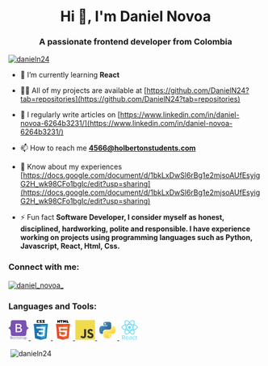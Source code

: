 <h1 align="center">Hi 👋, I'm Daniel Novoa</h1>
<h3 align="center">A passionate frontend developer from Colombia</h3>

<p align="left"> <a href="https://github.com/ryo-ma/github-profile-trophy"><img src="https://github-profile-trophy.vercel.app/?username=danieln24" alt="danieln24" /></a> </p>

- 🌱 I’m currently learning **React**

- 👨‍💻 All of my projects are available at [https://github.com/DanielN24?tab=repositories](https://github.com/DanielN24?tab=repositories)

- 📝 I regularly write articles on [https://www.linkedin.com/in/daniel-novoa-6264b3231/](https://www.linkedin.com/in/daniel-novoa-6264b3231/)

- 📫 How to reach me **4566@holbertonstudents.com**

- 📄 Know about my experiences [https://docs.google.com/document/d/1bkLxDwSl6rBg1e2mjsoAUfEsyigG2H_wk98CFo1bgIc/edit?usp=sharing](https://docs.google.com/document/d/1bkLxDwSl6rBg1e2mjsoAUfEsyigG2H_wk98CFo1bgIc/edit?usp=sharing)

- ⚡ Fun fact **Software Developer, I consider myself as honest, disciplined, hardworking, polite and responsible. I have experience working on projects using programming languages such as Python, Javascript, React, Html, Css.**

<h3 align="left">Connect with me:</h3>
<p align="left">
<a href="https://instagram.com/daniel_novoa_" target="blank"><img align="center" src="https://raw.githubusercontent.com/rahuldkjain/github-profile-readme-generator/master/src/images/icons/Social/instagram.svg" alt="daniel_novoa_" height="30" width="40" /></a>
</p>

<h3 align="left">Languages and Tools:</h3>
<p align="left"> <a href="https://getbootstrap.com" target="_blank" rel="noreferrer"> <img src="https://raw.githubusercontent.com/devicons/devicon/master/icons/bootstrap/bootstrap-plain-wordmark.svg" alt="bootstrap" width="40" height="40"/> </a> <a href="https://www.w3schools.com/css/" target="_blank" rel="noreferrer"> <img src="https://raw.githubusercontent.com/devicons/devicon/master/icons/css3/css3-original-wordmark.svg" alt="css3" width="40" height="40"/> </a> <a href="https://www.w3.org/html/" target="_blank" rel="noreferrer"> <img src="https://raw.githubusercontent.com/devicons/devicon/master/icons/html5/html5-original-wordmark.svg" alt="html5" width="40" height="40"/> </a> <a href="https://developer.mozilla.org/en-US/docs/Web/JavaScript" target="_blank" rel="noreferrer"> <img src="https://raw.githubusercontent.com/devicons/devicon/master/icons/javascript/javascript-original.svg" alt="javascript" width="40" height="40"/> </a> <a href="https://www.python.org" target="_blank" rel="noreferrer"> <img src="https://raw.githubusercontent.com/devicons/devicon/master/icons/python/python-original.svg" alt="python" width="40" height="40"/> </a> <a href="https://reactjs.org/" target="_blank" rel="noreferrer"> <img src="https://raw.githubusercontent.com/devicons/devicon/master/icons/react/react-original-wordmark.svg" alt="react" width="40" height="40"/> </a> </p>

<p>&nbsp;<img align="center" src="https://github-readme-stats.vercel.app/api?username=danieln24&show_icons=true&locale=en" alt="danieln24" /></p>

